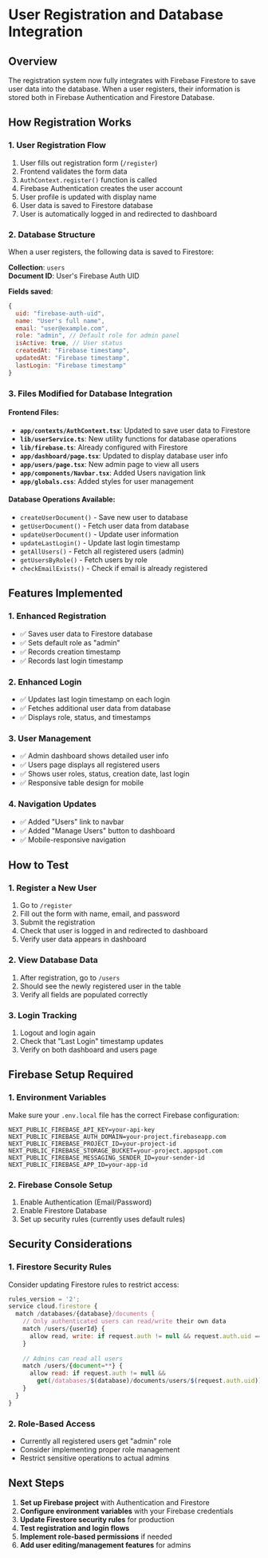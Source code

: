 # User Registration and Database Integration

## Overview
The registration system now fully integrates with Firebase Firestore to save user data into the database. When a user registers, their information is stored both in Firebase Authentication and Firestore Database.

## How Registration Works

### 1. User Registration Flow
1. User fills out registration form (`/register`)
2. Frontend validates the form data
3. `AuthContext.register()` function is called
4. Firebase Authentication creates the user account
5. User profile is updated with display name
6. User data is saved to Firestore database
7. User is automatically logged in and redirected to dashboard

### 2. Database Structure
When a user registers, the following data is saved to Firestore:

**Collection**: `users`  
**Document ID**: User's Firebase Auth UID

**Fields saved**:
```javascript
{
  uid: "firebase-auth-uid",
  name: "User's full name",
  email: "user@example.com",
  role: "admin", // Default role for admin panel
  isActive: true, // User status
  createdAt: "Firebase timestamp",
  updatedAt: "Firebase timestamp", 
  lastLogin: "Firebase timestamp"
}
```

### 3. Files Modified for Database Integration

#### Frontend Files:
- **`app/contexts/AuthContext.tsx`**: Updated to save user data to Firestore
- **`lib/userService.ts`**: New utility functions for database operations
- **`lib/firebase.ts`**: Already configured with Firestore
- **`app/dashboard/page.tsx`**: Updated to display database user info
- **`app/users/page.tsx`**: New admin page to view all users
- **`app/components/Navbar.tsx`**: Added Users navigation link
- **`app/globals.css`**: Added styles for user management

#### Database Operations Available:
- `createUserDocument()` - Save new user to database
- `getUserDocument()` - Fetch user data from database
- `updateUserDocument()` - Update user information
- `updateLastLogin()` - Update last login timestamp
- `getAllUsers()` - Fetch all registered users (admin)
- `getUsersByRole()` - Fetch users by role
- `checkEmailExists()` - Check if email is already registered

## Features Implemented

### 1. Enhanced Registration
- ✅ Saves user data to Firestore database
- ✅ Sets default role as "admin"
- ✅ Records creation timestamp
- ✅ Records last login timestamp

### 2. Enhanced Login
- ✅ Updates last login timestamp on each login
- ✅ Fetches additional user data from database
- ✅ Displays role, status, and timestamps

### 3. User Management
- ✅ Admin dashboard shows detailed user info
- ✅ Users page displays all registered users
- ✅ Shows user roles, status, creation date, last login
- ✅ Responsive table design for mobile

### 4. Navigation Updates
- ✅ Added "Users" link to navbar
- ✅ Added "Manage Users" button to dashboard
- ✅ Mobile-responsive navigation

## How to Test

### 1. Register a New User
1. Go to `/register`
2. Fill out the form with name, email, and password
3. Submit the registration
4. Check that user is logged in and redirected to dashboard
5. Verify user data appears in dashboard

### 2. View Database Data
1. After registration, go to `/users`
2. Should see the newly registered user in the table
3. Verify all fields are populated correctly

### 3. Login Tracking
1. Logout and login again
2. Check that "Last Login" timestamp updates
3. Verify on both dashboard and users page

## Firebase Setup Required

### 1. Environment Variables
Make sure your `.env.local` file has the correct Firebase configuration:
```
NEXT_PUBLIC_FIREBASE_API_KEY=your-api-key
NEXT_PUBLIC_FIREBASE_AUTH_DOMAIN=your-project.firebaseapp.com
NEXT_PUBLIC_FIREBASE_PROJECT_ID=your-project-id
NEXT_PUBLIC_FIREBASE_STORAGE_BUCKET=your-project.appspot.com
NEXT_PUBLIC_FIREBASE_MESSAGING_SENDER_ID=your-sender-id
NEXT_PUBLIC_FIREBASE_APP_ID=your-app-id
```

### 2. Firebase Console Setup
1. Enable Authentication (Email/Password)
2. Enable Firestore Database
3. Set up security rules (currently uses default rules)

## Security Considerations

### 1. Firestore Security Rules
Consider updating Firestore rules to restrict access:
```javascript
rules_version = '2';
service cloud.firestore {
  match /databases/{database}/documents {
    // Only authenticated users can read/write their own data
    match /users/{userId} {
      allow read, write: if request.auth != null && request.auth.uid == userId;
    }
    
    // Admins can read all users
    match /users/{document=**} {
      allow read: if request.auth != null && 
        get(/databases/$(database)/documents/users/$(request.auth.uid)).data.role == "admin";
    }
  }
}
```

### 2. Role-Based Access
- Currently all registered users get "admin" role
- Consider implementing proper role management
- Restrict sensitive operations to actual admins

## Next Steps

1. **Set up Firebase project** with Authentication and Firestore
2. **Configure environment variables** with your Firebase credentials
3. **Update Firestore security rules** for production
4. **Test registration and login flows**
5. **Implement role-based permissions** if needed
6. **Add user editing/management features** for admins
